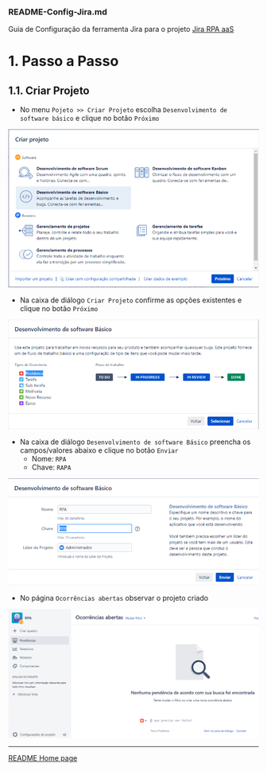 ### README-Config-Jira.md
Guia de Configuração da ferramenta Jira para o projeto [Jira RPA aaS](../README.md)

# 1. Passo a Passo

## 1.1. Criar Projeto

* No menu `Pojeto >> Criar Projeto` escolha `Desenvolvimento de software básico` e clique no botão `Próximo`

![UseCaseDiagram-Context](printscreen/Config-Jira-CriarProjeto-01.png)

* Na caixa de diálogo `Criar Projeto` confirme as opções existentes e clique no botão `Próximo`

![UseCaseDiagram-Context](printscreen/Config-Jira-CriarProjeto-02.png)

* Na caixa de diálogo `Desenvolvimento de software Básico` preencha os campos/valores abaixo e clique no botão `Enviar`
  * Nome: `RPA`
  * Chave: `RAPA`

![UseCaseDiagram-Context](printscreen/Config-Jira-CriarProjeto-03.png)

* No página `Ocorrências abertas` observar o projeto criado

![UseCaseDiagram-Context](printscreen/Config-Jira-CriarProjeto-04.png)


---

[README Home page](../README.md)

